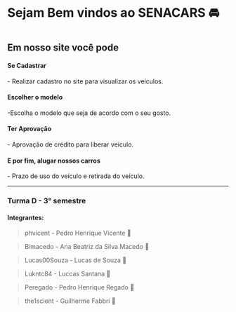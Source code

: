# Sejam Bem vindos ao SENACARS 🚘

<h1></h1>
<h2>
Em nosso site você pode 
</h2>

<h4>
Se Cadastrar
</h4>
- Realizar cadastro no site para visualizar os veículos. 

<h4>
Escolher o modelo
</h4>
-Escolha o modelo que seja de acordo com o seu gosto.

<h4>
Ter Aprovação
</h4>
- Aprovação de crédito para liberar veículo.

<h4>
E por fim, alugar nossos carros
</h4>
- Prazo de uso do veículo e retirada do veículo.
 
 



---

### Turma D - 3° semestre

#### Integrantes: 

> phvicent - Pedro Henrique Vicente 🦖

> Bimacedo - Ana Beatriz da Silva Macedo 🐙

> Lucas00Souza - Lucas de Souza 🐧

> Lukntc84 - Luccas Santana 🐼

> Peregado - Pedro Henrique Regado 🐶

> the1scient - Guilherme Fabbri 🐯
